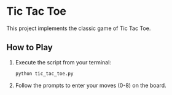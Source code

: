 # Tic Tac Toe

This project implements the classic game of Tic Tac Toe.

## How to Play

1.  Execute the script from your terminal:
    ```bash
    python tic_tac_toe.py
    ```
2.  Follow the prompts to enter your moves (0-8) on the board.